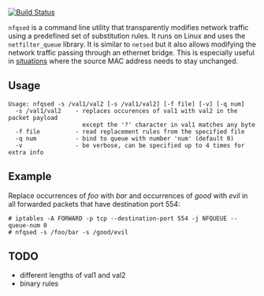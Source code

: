 [![Build Status](https://travis-ci.org/rgerganov/nfqsed.svg?branch=master)](https://travis-ci.org/rgerganov/nfqsed)

`nfqsed` is a command line utility that transparently modifies network traffic using a 
predefined set of substitution rules. It runs on Linux and uses the `netfilter_queue`
library. It is similar to `netsed` but it also allows modifying the network traffic 
passing through an ethernet bridge. This is especially useful in [situations][1] where the
source MAC address needs to stay unchanged.

Usage
--------
    Usage: nfqsed -s /val1/val2 [-s /val1/val2] [-f file] [-v] [-q num]
      -s /val1/val2    - replaces occurences of val1 with val2 in the packet payload
                         except the '?' character in val1 matches any byte
      -f file          - read replacement rules from the specified file
      -q num           - bind to queue with number 'num' (default 0)
      -v               - be verbose, can be specified up to 4 times for extra info

Example
-----------
Replace occurrences of _foo_ with _bar_ and occurrences of _good_ with _evil_ in all
forwarded packets that have destination port 554:

    # iptables -A FORWARD -p tcp --destination-port 554 -j NFQUEUE --queue-num 0
    # nfqsed -s /foo/bar -s /good/evil

TODO
----
 * different lengths of val1 and val2
 * binary rules

[1]: http://xakcop.com/post/mitm-stb/ 
